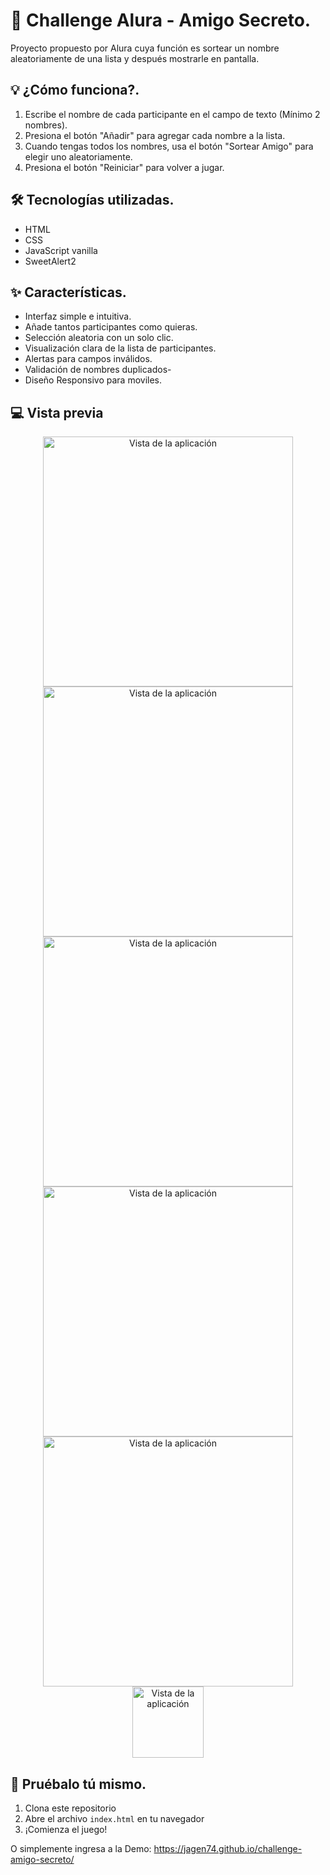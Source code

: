 # 🎲 Challenge Alura - Amigo Secreto.

Proyecto propuesto por Alura cuya función es sortear un nombre aleatoriamente de una lista y
después mostrarle en pantalla.

## 💡 ¿Cómo funciona?.

1. Escribe el nombre de cada participante en el campo de texto (Mínimo 2 nombres).
2. Presiona el botón "Añadir" para agregar cada nombre a la lista.
3. Cuando tengas todos los nombres, usa el botón "Sortear Amigo" para elegir uno aleatoriamente.
4. Presiona el botón "Reiniciar" para volver a jugar.

## 🛠️ Tecnologías utilizadas.

- HTML
- CSS
- JavaScript vanilla
- SweetAlert2

## ✨ Características.

- Interfaz simple e intuitiva.
- Añade tantos participantes como quieras.
- Selección aleatoria con un solo clic.
- Visualización clara de la lista de participantes.
- Alertas para campos inválidos.
- Validación de nombres duplicados- 
- Diseño Responsivo para moviles.

## 💻 Vista previa

<div align="center">
<img src="https://github.com/user-attachments/assets/15a36aeb-348b-437a-94b2-a2af2545fc14" width="400" alt="Vista de la aplicación">
<img src="https://github.com/user-attachments/assets/46393042-a9a1-4380-ae53-4014c7595a42" width="400" alt="Vista de la aplicación">
<img src="https://github.com/user-attachments/assets/66538330-ae9e-4f10-a4ff-efc23feb1d47" width="400" alt="Vista de la aplicación">
<img src="https://github.com/user-attachments/assets/c8c6dea0-5003-4816-9cfb-47c658c71db3" width="400" alt="Vista de la aplicación">
<img src="https://github.com/user-attachments/assets/1d77b43b-4182-4065-9c39-36e45730cbb0" width="400" alt="Vista de la aplicación">
<img src="https://github.com/user-attachments/assets/5c430bed-0590-470f-8be2-2db5f10ff795" width="114" alt="Vista de la aplicación">
</div>

## 🚀 Pruébalo tú mismo.
1. Clona este repositorio
2. Abre el archivo `index.html` en tu navegador
3. ¡Comienza el juego!

O simplemente ingresa a la Demo:
https://jagen74.github.io/challenge-amigo-secreto/

